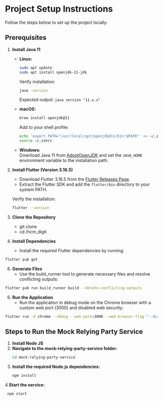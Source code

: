 
# Project Setup Instructions

Follow the steps below to set up the project locally:

## Prerequisites
1. **Install Java 11**  
   - **Linux:**
     ```bash
     sudo apt update
     sudo apt install openjdk-11-jdk
     ```
     Verify installation:
     ```bash
     java -version
     ```
     Expected output: `java version "11.x.x"`

   - **macOS:**
     ```bash
     brew install openjdk@11
     ```
     Add to your shell profile:
     ```bash
     echo 'export PATH="/usr/local/opt/openjdk@11/bin:$PATH"' >> ~/.zshrc
     source ~/.zshrc
     ```

   - **Windows:**  
     Download Java 11 from [AdoptOpenJDK](https://adoptopenjdk.net/) and set the `JAVA_HOME` environment variable to the installation path.

2. **Install Flutter (Version 3.16.5)**  
   - Download Flutter 3.16.5 from the [Flutter Releases Page](https://docs.flutter.dev/development/tools/sdk/releases).
   - Extract the Flutter SDK and add the `flutter/bin` directory to your system PATH.

   Verify the installation:
   ```bash
   flutter --version

3. **Clone the Repository**
   - git clone <repository-url>
   - cd <repository-folder>/hcm_digit
  
     
4.  **Install Dependencies**
    - Install the required Flutter dependencies by running:
   ```bash
flutter pub get
 ```

6.  **Generate Files**
    - Use the build_runner tool to generate necessary files and resolve conflicting outputs:
   ```bash
  flutter pub run build_runner build --delete-conflicting-outputs
```

6. **Run the Application**
   - Run the application in debug mode on the Chrome browser with a custom web port (3000) and disabled web security:
  ```bash
  flutter run -d chrome --debug --web-port=3000 --web-browser-flag "--disable-web-security"
```

## Steps to Run the Mock Relying Party Service
1. **Install Node JS**
2. **Navigate to the mock-relying-party-service folder:**
   ```bash
   cd mock-relying-party-service
   ```
3. **Install the required Node.js dependencies:**
   ```bash
   npm install
   ```
4.**Start the service:**
  ```bash
   npm start
   ```

  



